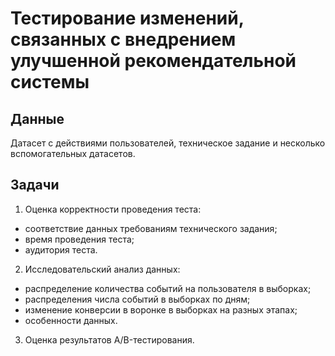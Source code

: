 # Тестирование изменений, связанных с внедрением улучшенной рекомендательной системы

## Данные
Датасет с действиями пользователей, техническое задание и несколько вспомогательных датасетов.

## Задачи
1. Оценка корректности проведения теста:
- соответствие данных требованиям технического задания;
- время проведения теста;
- аудитория теста.
2. Исследовательский анализ данных:
- распределение количества событий на пользователя в выборках;
- распределения числа событий в выборках по дням;
- изменение конверсии в воронке в выборках на разных этапах;
- особенности данных.
3. Оценка результатов A/B-тестирования.
